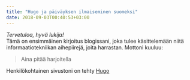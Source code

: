 ```yaml
---
title: "Hugo ja päiväyksen ilmaiseminen suomeksi"
date: 2018-09-03T00:40:53+03:00
---
```

*Tervetuloa, hyvä lukija!*  
Tämä on ensimmäinen kirjoitus blogissani, joka tulee käsittelemään niitä informaatiotekniikan aihepiirejä, joita harrastan. Mottoni kuuluu:

> Aina pitää harjoitella

Henkilökohtainen sivustoni on tehty [Hugo](https://gohugo.io)


